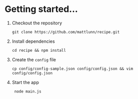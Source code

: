 # Getting started...

 1. Checkout the repository

        git clone https://github.com/mattlunn/recipe.git

 2. Install dependencies

        cd recipe && npm install

 3. Create the `config` file

        cp config/config-sample.json config/config.json && vim config/config.json

 4. Start the app

         node main.js
